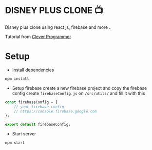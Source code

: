 # DISNEY PLUS CLONE 📺

Disney plus clone using react js, firebase and more ..

Tutorial from <a href="https://youtu.be/kn8HPNwPEkw">Clever Programmer</a>


# Setup

- Install dependencies
```bash
npm install
```
- Setup firebase
create a new firebase project and copy the firebase config
create `firebaseConfig.js` on `/src/utils/` and fill it with this
```javascript
const firebaseConfig = {
    // your firebase config
    // https://console.firebase.google.com
};

export default firebaseConfig;
```
- Start server
```bash
npm start
```
